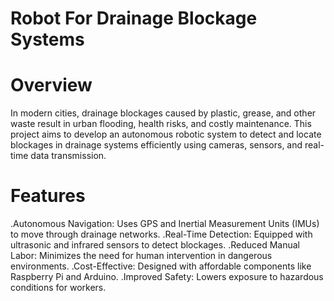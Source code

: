 # Robot For Drainage Blockage Systems

# Overview
In modern cities, drainage blockages caused by plastic, grease, and other waste result in urban flooding, health risks, and costly maintenance. This project aims to develop an autonomous robotic system to detect and locate blockages in drainage systems efficiently using cameras, sensors, and real-time data transmission.

# Features

.Autonomous Navigation: Uses GPS and Inertial Measurement Units (IMUs) to move through drainage networks.
.Real-Time Detection: Equipped with ultrasonic and infrared sensors to detect blockages.
.Reduced Manual Labor: Minimizes the need for human intervention in dangerous environments.
.Cost-Effective: Designed with affordable components like Raspberry Pi and Arduino.
.Improved Safety: Lowers exposure to hazardous conditions for workers.

